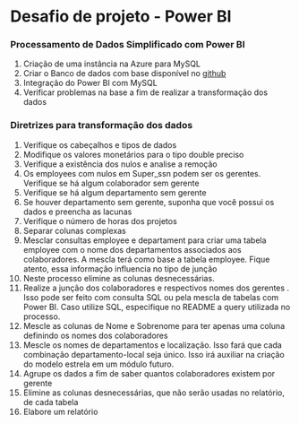 # Desafio de projeto - Power BI

### Processamento de Dados Simplificado com Power BI

1. Criação de uma instância na Azure para MySQL 
2. Criar o Banco de dados com base disponível no [github](https://github.com/julianazanelatto/power_bi_analyst)
3. Integração do Power BI com MySQL 
4. Verificar problemas na base a fim de realizar a transformação dos dados

### Diretrizes para transformação dos dados

1. Verifique os cabeçalhos e tipos de dados 
2. Modifique os valores monetários para o tipo double preciso 
3. Verifique a existência dos nulos e analise a remoção 
4. Os employees com nulos em Super_ssn podem ser os gerentes. Verifique se há algum colaborador sem gerente 
5. Verifique se há algum departamento sem gerente 
6. Se houver departamento sem gerente, suponha que você possui os dados e preencha as lacunas 
7. Verifique o número de horas dos projetos 
8. Separar colunas complexas 
9. Mesclar consultas employee e departament para criar uma tabela employee com o nome dos departamentos associados aos colaboradores. A mescla terá como base a tabela employee. Fique atento, essa informação influencia no tipo de junção 
10. Neste processo elimine as colunas desnecessárias. 
11. Realize a junção dos colaboradores e respectivos nomes dos gerentes . Isso pode ser feito com consulta SQL ou pela mescla de tabelas com Power BI. Caso utilize SQL, especifique no README a query utilizada no processo.  
12. Mescle as colunas de Nome e Sobrenome para ter apenas uma coluna definindo os nomes dos colaboradores 
13. Mescle os nomes de departamentos e localização. Isso fará que cada combinação departamento-local seja único. Isso irá auxiliar na criação do modelo estrela em um módulo futuro.
14. Agrupe os dados a fim de saber quantos colaboradores existem por gerente
15. Elimine as colunas desnecessárias, que não serão usadas no relatório, de cada tabela
16. Elabore um relatório
